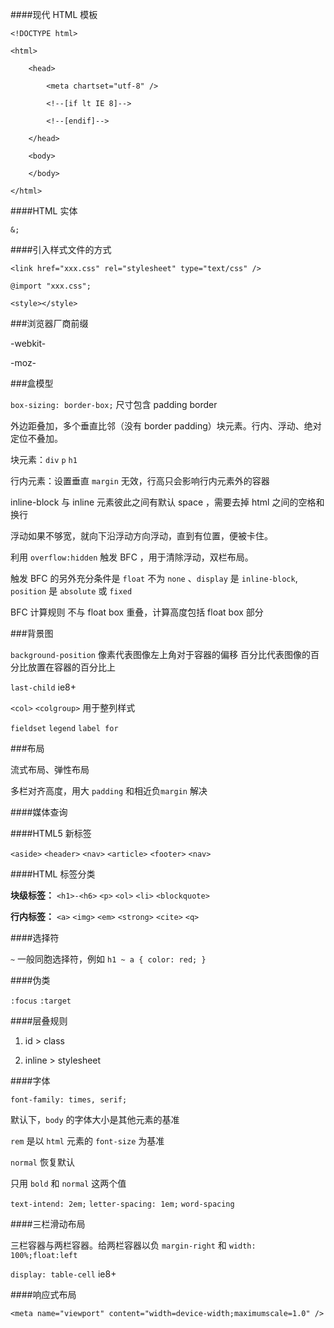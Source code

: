 ####现代 HTML 模板

    <!DOCTYPE html>

    <html>

        <head>

            <meta chartset="utf-8" />

            <!--[if lt IE 8]-->

            <!--[endif]-->

        </head>

        <body>

        </body>

    </html>

####HTML 实体

`&;`

####引入样式文件的方式

    <link href="xxx.css" rel="stylesheet" type="text/css" />

    @import "xxx.css";

    <style></style>

###浏览器厂商前缀

-webkit-

-moz-

###盒模型

`box-sizing: border-box;` 尺寸包含 padding border

外边距叠加，多个垂直比邻（没有 border padding）块元素。行内、浮动、绝对定位不叠加。

块元素：`div` `p` `h1`

行内元素：设置垂直 `margin` 无效，行高只会影响行内元素外的容器

inline-block 与 inline 元素彼此之间有默认 space ，需要去掉 html 之间的空格和换行

浮动如果不够宽，就向下沿浮动方向浮动，直到有位置，便被卡住。

利用 `overflow:hidden` 触发 BFC ，用于清除浮动，双栏布局。

触发 BFC 的另外充分条件是 `float` 不为 `none` 、`display` 是 `inline-block`, `position` 是 `absolute` 或 `fixed`

BFC 计算规则 不与 float box 重叠，计算高度包括 float box 部分

###背景图

`background-position` 像素代表图像左上角对于容器的偏移 百分比代表图像的百分比放置在容器的百分比上

`last-child` ie8+

`<col>` `<colgroup>` 用于整列样式

`fieldset` `legend` `label for`

###布局

流式布局、弹性布局

多栏对齐高度，用大 `padding` 和相近负`margin` 解决

####媒体查询

    

####HTML5 新标签

`<aside>` `<header>` `<nav>` `<article>` `<footer>` `<nav>`

####HTML 标签分类

**块级标签：** `<h1>-<h6>` `<p>` `<ol>` `<li>` `<blockquote>`

**行内标签：** `<a>` `<img>` `<em>` `<strong>` `<cite>` `<q>`

####选择符

`~` 一般同胞选择符，例如 `h1 ~ a { color: red; }`

####伪类

`:focus` `:target` 

####层叠规则

1. id > class

2. inline > stylesheet

####字体

`font-family: times, serif;` 

默认下，`body` 的字体大小是其他元素的基准

`rem` 是以 `html` 元素的 `font-size` 为基准

`normal` 恢复默认

只用 `bold` 和 `normal` 这两个值

`text-intend: 2em;` `letter-spacing: 1em;`  `word-spacing`

####三栏滑动布局

三栏容器与两栏容器。给两栏容器以负 `margin-right` 和 `width: 100%;float:left` 

`display: table-cell` ie8+

####响应式布局

`<meta name="viewport" content="width=device-width;maximumscale=1.0" />`
